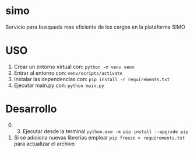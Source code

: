 # simo
Servicio para busqueda mas eficiente de los cargos en la plataforma SIMO

# USO

1. Crear un entorno virtual con: `python -m venv venv`
2. Entrar al entorno con: `venv/scripts/activate`
3. Instalar las dependencias con: `pip install -r requirements.txt`
4. Ejecutar main.py con: `python main.py`

# Desarrollo
0. 3. Ejecutar desde la terminal `python.exe -m pip install --upgrade pip`
1. Si se adiciona nuevas librerias emplear `pip freeze > requirements.txt` para actualizar el archivo

